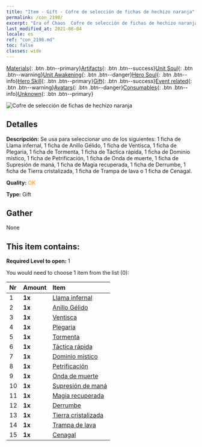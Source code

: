 ```yaml
---
title: "Item - Gift - Cofre de selección de fichas de hechizo naranja"
permalink: /con_2198/
excerpt: "Era of Chaos  Cofre de selección de fichas de hechizo naranja"
last_modified_at: 2021-08-04
locale: es
ref: "con_2198.md"
toc: false
classes: wide
---
```

 [Materials](/ItemsES/){: .btn .btn--primary}[Artifacts](/ItemsES/Artifacts/){: .btn .btn--success}[Unit Soul](/ItemsES/UnitSoul/){: .btn .btn--warning}[Unit Awakening](/ItemsES/UnitAwakening/){: .btn .btn--danger}[Hero Soul](/ItemsES/HeroSoul/){: .btn .btn--info}[Hero Skill](/ItemsES/HeroSkill/){: .btn .btn--primary}[Gift](/ItemsES/Gift/){: .btn .btn--success}[Event related](/ItemsES/Events/){: .btn .btn--warning}[Avatars](/ItemsES/Avatars/){: .btn .btn--danger}[Consumables](/ItemsES/Consumables/){: .btn .btn--info}[Unknown](/ItemsES/Unknown/){: .btn .btn--primary}

 ![Cofre de selección de fichas de hechizo naranja](/images/t/i_7012.png)

## Detalles
 **Descripción:** Se usa para seleccionar uno de los siguientes: 1 ficha de Llama infernal, 1 ficha de Anillo Gélido, 1 ficha de Ventisca, 1 ficha de Plegaria, 1 ficha de Tormenta, 1 ficha de Táctica rápida, 1 ficha de Dominio místico, 1 ficha de Petrificación, 1 ficha de Onda de muerte, 1 ficha de Supresión de maná, 1 ficha de Magia recuperada, 1 ficha de Derrumbe, 1 ficha de Tierra cristalizada, 1 ficha de Trampa de lava o 1 ficha de Cenagal.

 **Quality:** <span style="color: #FF8C00">OK</span>

 **Type:** Gift

## Gather

  None

## This item contains:

 **Required Level to open:** 1

 You would need to choose 1 item from the list (0):

  | Nr | Amount |     Item    |
  |:---|:-------|:------------|
  | 1 |  **1x** | [Llama infernal](/ItemsES/her_406/) |  | 
  | 2 |  **1x** | [Anillo Gélido](/ItemsES/her_421/) |  | 
  | 3 |  **1x** | [Ventisca](/ItemsES/her_423/) |  | 
  | 4 |  **1x** | [Plegaria](/ItemsES/her_432/) |  | 
  | 5 |  **1x** | [Tormenta](/ItemsES/her_445/) |  | 
  | 6 |  **1x** | [Táctica rápida](/ItemsES/her_450/) |  | 
  | 7 |  **1x** | [Dominio místico](/ItemsES/her_470/) |  | 
  | 8 |  **1x** | [Petrificación](/ItemsES/her_471/) |  | 
  | 9 |  **1x** | [Onda de muerte](/ItemsES/her_456/) |  | 
  | 10 |  **1x** | [Supresión de maná](/ItemsES/her_480/) |  | 
  | 11 |  **1x** | [Magia recuperada](/ItemsES/her_482/) |  | 
  | 12 |  **1x** | [Derrumbe](/ItemsES/her_472/) |  | 
  | 13 |  **1x** | [Tierra cristalizada](/ItemsES/her_474/) |  | 
  | 14 |  **1x** | [Trampa de lava](/ItemsES/her_475/) |  | 
  | 15 |  **1x** | [Cenagal](/ItemsES/her_476/) |  | 
